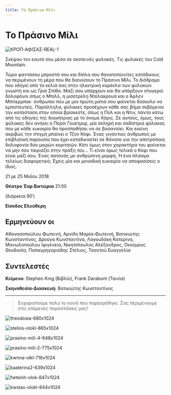 ```yaml
---
title: Το Πράσινο Μίλι
---
```


# Το Πράσινο Μίλι

![ΚΡΟΠ-ΑΦΙΣΑΣ-REAL-1](https://github.com/theatrikiopa/theatrikiopa.eu/assets/16403754/6ba08567-b683-470e-bbb5-a805dec44a58)

Σκέψου τον εαυτό σου μέσα σε σκοτεινές φυλακές. Τις φυλακές του Cold Mountain.

Τώρα φαντάσου μπροστά σου και δίπλα σου θανατοποινίτες κατάδικους να περιμένουν τη μέρα που θα διανύσουν το Πράσινο Μίλι. Το διάδρομο που οδηγεί από τα κελιά σας στην ηλεκτρική καρέκλα των φυλακών γνωστή και ως Γριά Σπίθα. Μαζί σου υπάρχουν και θα υπάρξουν στυγεροί δολοφόνοι όπως ο Μπιλλ, η μισότρελη Ντελακρουά και ο Άρλεν Μπίτερμπακ· άνθρωποι που με μία πρώτη ματιά σου φαίνεται δύσκολο να εμπιστευτείς. Παράλληλα, φύλακες προσέχουν κάθε σας βήμα σεβόμενοι την κατάσταση στην οποία βρίσκεστε, όπως η Πολ και η Ντιν, πάντα κάτω από τις οδηγίες της διοικήτριας με το όνομα Χάρις. Σε αυτούς, όμως, τους φύλακες δεν ανήκει η Πέρσι Γουέτμορ, μία σκληρή και σαδίστρια φύλακας που με κάθε ευκαιρία θα προσπαθήσει να σε βασανίσει. Και εκείνη ακριβώς την στιγμή μπαίνει ο Τζον Κόφι. Ένας γιγάντιος άνθρωπος με επιβλητική παρουσία που έχει καταδικαστεί σε θάνατο για την αποτρόπαιη δολοφονία δύο μικρών κοριτσιών. Κάτι όμως στον χαρακτήρα του φαίνεται να μην σου ταιριάζει στην πράξη του… Τι είναι όμως τελικά ο Κόφι που είναι μαζί σου; Ένας σατανάς με ανθρώπινη μορφή; Ή ένα πλάσμα τελείως διαφορετικό; Έχεις μία και μοναδική ευκαιρία να αποφασίσεις ο ίδιος.

21 με 25 Μαΐου 2018

**Θέατρο Έαρ Βικτώρια** 21:00

(διάρκεια 90′)

**Είσοδος Ελεύθερη**

## **Ερμηνεύουν οι**
Αθανασοπούλου Φωτεινή, Αρνίδη Μαρία-Φωτεινή, Βατικιώτης Κωνσταντίνος, Δρούγα Κωνσταντίνα, Λαγουδάκη Κατερίνα, Μανωλοπούλου Ιφιγένεια, Νικητόπουλος Αλέξανδρος, Οκούμους Θεοδοσία, Παπαγρηγοριάδης Στέλιος, Τσαντού Ευαγγελία

## **Συντελεστές**
**Κείμενο:** Stephen King (Βιβλίο), Frank Darabont (Ταινία)

**Σκηνοθεσία-Διασκευή:** Βατικιώτης Κωνσταντίνος

***
> Ευχαριστούμε πολύ το κοινό που παρευρέθηκε.
> Σας περιμένουμε στις επόμενες παραστάσεις μας!

![theodosia-680x1024](https://github.com/theatrikiopa/theatrikiopa.eu/assets/16403754/a1b86cb7-dacc-479a-b44b-431b1306584e)

![stelios-olokl-865x1024](https://github.com/theatrikiopa/theatrikiopa.eu/assets/16403754/ae80a480-de27-4c54-b5e1-6dce8fc3c4f4)

![prasino-mili-4-648x1024](https://github.com/theatrikiopa/theatrikiopa.eu/assets/16403754/5a72e775-5b84-402f-a357-a6545b0c1bdb)

![prasino-mili-2-775x1024](https://github.com/theatrikiopa/theatrikiopa.eu/assets/16403754/f413f94b-474f-4fba-9319-75737d911f64)

![kwnna-olkl-716x1024](https://github.com/theatrikiopa/theatrikiopa.eu/assets/16403754/02ddc35e-e08d-4e25-8d5e-ab9c37fdbd70)

![kaaterina2-639x1024](https://github.com/theatrikiopa/theatrikiopa.eu/assets/16403754/02a08749-bee9-4be2-af20-70a48d60e1ea)

![fwteinh-olok-847x1024](https://github.com/theatrikiopa/theatrikiopa.eu/assets/16403754/52bc583d-2182-4e3e-9453-a083ce0c6ead)

![kwstas-olokl-844x1024](https://github.com/theatrikiopa/theatrikiopa.eu/assets/16403754/bcabb0d3-e034-4547-be42-c11ddbf17361)
